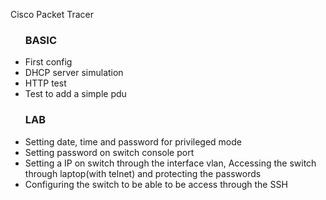 Cisco Packet Tracer
<ul>
  <h3> BASIC </h3>
  <li>First config</li>
  <li>DHCP server simulation</li>
  <li>HTTP test</li>
  <li>Test to add a simple pdu</li>
</ul>
<ul>
  <h3> LAB </h3>
  <li>Setting date, time and password for privileged mode </li>
  <li>Setting password on switch console port</li>
  <li>Setting a IP on switch  through the interface vlan, Accessing the switch through laptop(with telnet) and protecting the passwords</li>
  <li>Configuring the switch to be able to be access through the SSH</li>
</ul>
